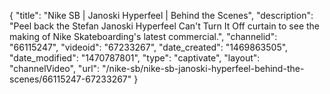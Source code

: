 {
    "title": "Nike SB | Janoski Hyperfeel | Behind the Scenes",
    "description": "Peel back the Stefan Janoski Hyperfeel Can't Turn It Off curtain to see the making of Nike Skateboarding's latest commercial.",
    "channelid": "66115247",
    "videoid": "67233267",
    "date_created": "1469863505",
    "date_modified": "1470787801",
    "type": "captivate",
    "layout": "channelVideo",
    "url": "\/nike-sb\/nike-sb-janoski-hyperfeel-behind-the-scenes\/66115247-67233267"
}